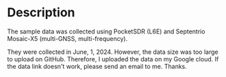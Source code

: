 # **Description**
The sample data was collected using PocketSDR (L6E) and Septentrio Mosaic-X5 (multi-GNSS, multi-frequency). 

They were collected in June, 1, 2024. However, the data size was too large to upload on GitHub. Therefore, I uploaded the data on my Google cloud. If the data link doesn't work, please send an email to me. Thanks.
